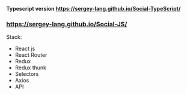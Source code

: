 **Typescript version https://sergey-lang.github.io/Social-TypeScript/**

### https://sergey-lang.github.io/Social-JS/

Stack:

- React js
- React Router
- Redux
- Redux thunk
- Selectors
- Axios
- API
